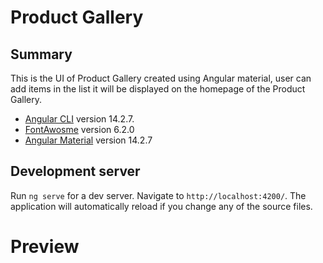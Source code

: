 # Product Gallery

## Summary

This is the UI of Product Gallery created using Angular material, user can add items in the list it will be displayed on the homepage of the Product Gallery.

- [Angular CLI](https://github.com/angular/angular-cli) version 14.2.7.
- [FontAwosme](https://fontawesome.com/icons/) version 6.2.0
- [Angular Material](https://material.angular.io/) version 14.2.7

## Development server

Run `ng serve` for a dev server. Navigate to `http://localhost:4200/`. The application will automatically reload if you change any of the source files.

# Preview
